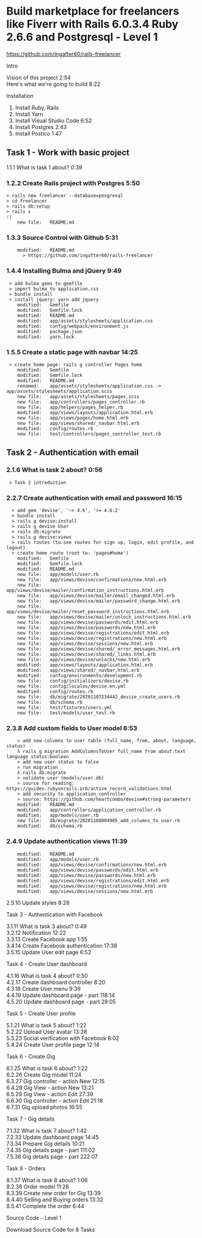 # Build marketplace for freelancers like Fiverr with Rails 6.0.3.4 Ruby 2.6.6 and Postgresql - Level 1

https://github.com/ingafter60/rails-freelancer

Intro

Vision of this project 2:54  
Here's what we're going to build 8:22

Installation

1. Install Ruby, Rails
2. Install Yarn
3. Install Visual Studio Code 6:52
4. Install Postgres 2:43
5. Install Postico 1:47

## Task 1 - Work with basic project

1.1.1 What is task 1 about? 0:39

### 1.2.2 Create Rails project with Postgres 5:50

    > rails new freelancer --database=posgresql
    > cd freelancer
    > rails db:setup
    > rails s
    :)
        new file:   README.md

### 1.3.3 Source Control with Github 5:31

        modified:   README.md
    	  > https://github.com/ingafter60/rails-freelancer

### 1.4.4 Installing Bulma and jQuery 9:49

     > add bulma gems to gemfile
     > import bulma to application.css
     > bundle install
     > install jquery: yarn add jquery
        modified:   Gemfile
        modified:   Gemfile.lock
        modified:   README.md
        modified:   app/assets/stylesheets/application.css
        modified:   config/webpack/environment.js
        modified:   package.json
        modified:   yarn.lock

### 1.5.5 Create a static page with navbar 14:25

     > create home page: rails g controller Pages home
        modified:   Gemfile
        modified:   Gemfile.lock
        modified:   README.md
        renamed:    app/assets/stylesheets/application.css -> app/assets/stylesheets/application.scss
        new file:   app/assets/stylesheets/pages.scss
        new file:   app/controllers/pages_controller.rb
        new file:   app/helpers/pages_helper.rb
        modified:   app/views/layouts/application.html.erb
        new file:   app/views/pages/home.html.erb
        new file:   app/views/shared/_navbar.html.erb
        modified:   config/routes.rb
        new file:   test/controllers/pages_controller_test.rb

## Task 2 - Authentication with email

### 2.1.6 What is task 2 about? 0:56

     > Task 2 introduction

### 2.2.7 Create authentication with email and password 16:15

      > add gem 'devise', '~> 4.6', '>= 4.6.2'
      > bundle install
      > rails g devise:install
      > rails g devise User
      > rails db:migrate
      > rails g devise:views
      > rails routes (to see routes for sign up, login, edit profile, and logout)
      > create home route (root to: 'pages#home')
        modified:   Gemfile
        modified:   Gemfile.lock
        modified:   README.md
        new file:   app/models/user.rb
        new file:   app/views/devise/confirmations/new.html.erb
        new file:   app/views/devise/mailer/confirmation_instructions.html.erb
        new file:   app/views/devise/mailer/email_changed.html.erb
        new file:   app/views/devise/mailer/password_change.html.erb
        new file:   app/views/devise/mailer/reset_password_instructions.html.erb
        new file:   app/views/devise/mailer/unlock_instructions.html.erb
        new file:   app/views/devise/passwords/edit.html.erb
        new file:   app/views/devise/passwords/new.html.erb
        new file:   app/views/devise/registrations/edit.html.erb
        new file:   app/views/devise/registrations/new.html.erb
        new file:   app/views/devise/sessions/new.html.erb
        new file:   app/views/devise/shared/_error_messages.html.erb
        new file:   app/views/devise/shared/_links.html.erb
        new file:   app/views/devise/unlocks/new.html.erb
        modified:   app/views/layouts/application.html.erb
        modified:   app/views/shared/_navbar.html.erb
        modified:   config/environments/development.rb
        new file:   config/initializers/devise.rb
        new file:   config/locales/devise.en.yml
        modified:   config/routes.rb
        new file:   db/migrate/20201107234442_devise_create_users.rb
        new file:   db/schema.rb
        new file:   test/fixtures/users.yml
        new file:   test/models/user_test.rb

### 2.3.8 Add custom fields to User model 6:53

    	> add new columns to user table (full_name, from, about, language, status)
    	λ rails g migration AddColumnsToUser full_name from about:text language status:boolean
    	> add new user status to false
    	> run migration
    	λ rails db:migrate
    	> validate user (models/user.db)
    	> source for reading: https://guides.rubyonrails.orb/active_record_validations.html
    	> add security to application_controller
    	> source: https://github.com/heartcombo/devise#strong-parameters
        modified:   README.md
        modified:   app/controllers/application_controller.rb
        modified:   app/models/user.rb
        new file:   db/migrate/20201108004905_add_columns_to_user.rb
        modified:   db/schema.rb

### 2.4.9 Update authentication views 11:39

        modified:   README.md
        modified:   app/models/user.rb
        modified:   app/views/devise/confirmations/new.html.erb
        modified:   app/views/devise/passwords/edit.html.erb
        modified:   app/views/devise/passwords/new.html.erb
        modified:   app/views/devise/registrations/edit.html.erb
        modified:   app/views/devise/registrations/new.html.erb
        modified:   app/views/devise/sessions/new.html.erb

2.5.10 Update styles 8:28

Task 3 - Authentication with Facebook

3.1.11 What is task 3 about? 0:49  
3.2.12 Notification 12:22  
3.3.13 Create Facebook app 1:55  
3.4.14 Create Facebook authentication 17:38  
3.5.15 Update User edit page 6:52

Task 4 - Create User dashboard

4.1.16 What is task 4 about? 0:50  
4.2.17 Create dashboard controller 8:20  
4.3.18 Create User menu 9:39  
4.4.19 Update dashboard page - part 118:14  
4.5.20 Update dashboard page - part 28:05

Task 5 - Create User profile

5.1.21 What is task 5 about? 1:22  
5.2.22 Upload User avatar 13:28  
5.3.23 Social verification with Facebook 8:02  
5.4.24 Create User profile page 12:14

Task 6 - Create Gig

6.1.25 What is task 6 about? 1:22  
6.2.26 Create Gig model 11:24  
6.3.27 Gig controller - action New 12:15  
6.4.28 Gig View - action New 13:21  
6.5.29 Gig View - action Edit 27:39  
6.6.30 Gig controller - action Edit 21:18  
6.7.31 Gig upload photos 16:55

Task 7 - Gig details

7.1.32 What is task 7 about? 1:42  
7.2.33 Update dashboard page 14:45  
7.3.34 Prepare Gig details 10:21  
7.4.35 Gig details page - part 111:02  
7.5.36 Gig details page - part 222:07

Task 8 - Orders

8.1.37 What is task 8 about? 1:06  
8.2.38 Order model 11:28  
8.3.39 Create new order for Gig 13:39  
8.4.40 Selling and Buying orders 13:32  
8.5.41 Complete the order 6:44

Source Code - Level 1

Download Source Code for 8 Tasks
